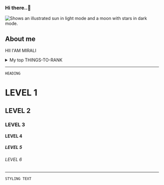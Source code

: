 ### Hi there..👋

<picture>
  <source media="(prefers-color-scheme: dark)" srcset="https://user-images.githubusercontent.com/25423296/163456776-7f95b81a-f1ed-45f7-b7ab-8fa810d529fa.png">
  <source media="(prefers-color-scheme: light)" srcset="https://user-images.githubusercontent.com/25423296/163456779-a8556205-d0a5-45e2-ac17-42d089e3c3f8.png">
  <img alt="Shows an illustrated sun in light mode and a moon with stars in dark mode." src="https://user-images.githubusercontent.com/25423296/163456779-a8556205-d0a5-45e2-ac17-42d089e3c3f8.png">
 
</picture>    
   
   ## About me

HII I'AM MIRALI


<details>
  
<summary>My top THINGS-TO-RANK</summary>

| Rank | THING-TO-RANK |
|-----:|---------------|
|     1|   JAVA        |
|     2|   PYTHON      |
|     3|   PHP         |
   

</details>


----


``````HEADING``````

# LEVEL 1

## LEVEL 2

### LEVEL 3

#### LEVEL 4

##### LEVEL 5

###### LEVEL 6


---------------------



``````STYLING TEXT``````


